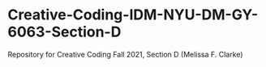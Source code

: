 # Creative-Coding-IDM-NYU-DM-GY-6063-Section-D
Repository for Creative Coding Fall 2021, Section D (Melissa F. Clarke)  
